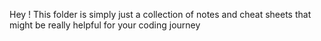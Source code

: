 Hey ! This folder is simply just a collection of notes and cheat sheets that might be really helpful for your coding journey

